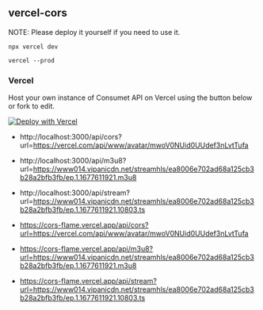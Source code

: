 ## vercel-cors

NOTE: Please deploy it yourself if you need to use it.

```shell
npx vercel dev

vercel --prod
```

### Vercel

Host your own instance of Consumet API on Vercel using the button below or fork to edit.

[![Deploy with Vercel](https://vercel.com/button)](https://vercel.com/new/clone?repository-url=https%3A%2F%2Fgithub.com%2Fshiyiya%2Fvercel-cors)

- http://localhost:3000/api/cors?url=https://vercel.com/api/www/avatar/mwoV0NUid0UUdef3nLvtTufa
- http://localhost:3000/api/m3u8?url=https://www014.vipanicdn.net/streamhls/ea8006e702ad68a125cb3b28a2bfb3fb/ep.1.1677611921.m3u8
- http://localhost:3000/api/stream?url=https://www014.vipanicdn.net/streamhls/ea8006e702ad68a125cb3b28a2bfb3fb/ep.1.1677611921.10803.ts

- https://cors-flame.vercel.app/api/cors?url=https://vercel.com/api/www/avatar/mwoV0NUid0UUdef3nLvtTufa
- https://cors-flame.vercel.app/api/m3u8?url=https://www014.vipanicdn.net/streamhls/ea8006e702ad68a125cb3b28a2bfb3fb/ep.1.1677611921.m3u8
- https://cors-flame.vercel.app/api/stream?url=https://www014.vipanicdn.net/streamhls/ea8006e702ad68a125cb3b28a2bfb3fb/ep.1.1677611921.10803.ts

